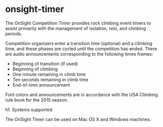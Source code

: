onsight-timer
=============

The OnSight Competition Timer provides rock climbing event timers to assist
primarily with the management of isolation, rest, and climbing periods.

Competition organizers enter a transition time (optional) and a climbing time,
and these phases are cycled until the competition has ended. There are audio
announcements corresponding to the following times frames:

- Beginning of transition (if used)
- Beginning of climbing
- One minute remaining in climb time
- Ten seconds remaining in climb time
- End-of-time announcement

Font colors and announcements are in accordance with the USA Climbing rule book
for the 2015 season.

h1. Systems supported

The OnSight Timer can be used on Mac OS X and Windows machines.
